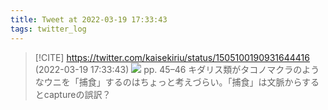 ```yaml
---
title: Tweet at 2022-03-19 17:33:43
tags: twitter_log
---
```


> [!CITE] https://twitter.com/kaisekiriu/status/1505100190931644416 (2022-03-19 17:33:43)
> ![](https://twitter.com/kaisekiriu/status/1505100190931644416)
> pp. 45–46
> キダリス類がタコノマクラのようなウニを「捕食」するのはちょっと考えづらい。「捕食」は文脈からするとcaptureの誤訳？

